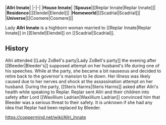 |**Allri Innate**|
|-|-|
|**House Innate**|
|**Spouse**|[[Replar Innate\|Replar Innate]]|
|**Residence**|[[Elendel\|Elendel]]|
|**Homeworld**|[[Scadrial\|Scadrial]]|
|**Universe**|[[Cosmere\|Cosmere]]|

Lady **Allri Innate** is a highborn woman married to [[Replar Innate\|Replar Innate]] in [[Elendel\|Elendel]] on [[Scadrial\|Scadrial]].

## History
Allri attended [[Lady ZoBell's party\|Lady ZoBell's party]] the evening after [[Bleeder\|Bleeder's]] supposed attempt on her husband's life during one of his speeches. While at the party, she became a bit nauseous and decided to retire back to the governor's mansion to lie down. Her illness was likely caused due to her nerves and shock at the assassination attempt on her husband. During the party, [[Steris Harms\|Steris Harms]] asked after Allri's health while speaking to Replar.
Replar sent Allri and their children into safety after Lord [[Waxillium Ladrian\|Waxillium Ladrian]] convinced him that Bleeder was a serious threat to their safety.
It is unknown if she had any idea that Replar had been replaced by Bleeder.



https://coppermind.net/wiki/Allri_Innate